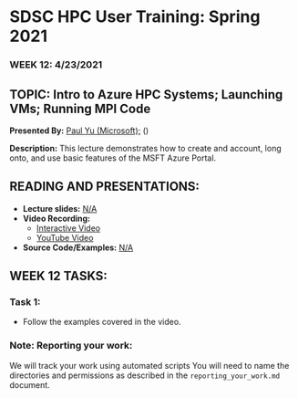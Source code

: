 # SDSC HPC User Training: Spring 2021

###  WEEK 12: 4/23/2021	

## TOPIC: Intro to Azure HPC Systems; Launching VMs; Running MPI Code

**Presented By:** [Paul Yu (Microsoft);]() ()

**Description:** This lecture demonstrates how to create and account, long onto, and use basic features of the MSFT Azure Portal.


## READING AND PRESENTATIONS:

* **Lecture slides:** [N/A]()
* **Video Recording:** 
   * [Interactive Video](https://education.sdsc.edu/training/hpc_user_training_2021/week12)
   * [YouTube Video](https://youtu.be/gJsnDX-UszE)
* **Source Code/Examples:** [N/A]()


## WEEK 12 TASKS:

### Task 1: 
* Follow the examples covered in the video.


### Note: Reporting your work:
We will track your work using automated scripts
You will need to name the directories and permissions as described in the ``reporting_your_work.md`` document.

